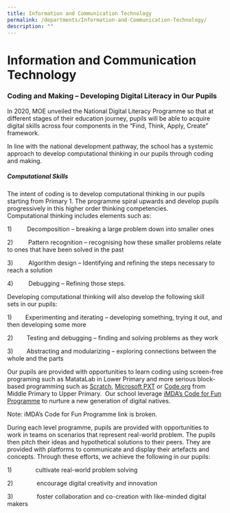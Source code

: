 ```yaml
---
title: Information and Communication Technology
permalink: /departments/Information-and-Communication-Technology/
description: ""
---
```

Information and Communication Technology
========================================

### Coding and Making – Developing Digital Literacy in Our Pupils

In 2020, MOE unveiled the National Digital Literacy Programme so that at different stages of their education journey, pupils will be able to acquire digital skills across four components in the “Find, Think, Apply, Create” framework.

In line with the national development pathway, the school has a systemic approach to develop computational thinking in our pupils through coding and making.

##### **Computational Skills**
The intent of coding is to develop computational thinking in our pupils starting from Primary 1. The programme spiral upwards and develop pupils progressively in this higher order thinking competencies. Computational thinking includes elements such as:

1)         Decomposition – breaking a large problem down into smaller ones

2)         Pattern recognition – recognising how these smaller problems relate to ones that have been solved in the past

3)         Algorithm design – Identifying and refining the steps necessary to reach a solution

4)         Debugging – Refining those steps.

Developing computational thinking will also develop the following skill sets in our pupils:

1)        Experimenting and iterating – developing something, trying it out, and then developing some more

2)        Testing and debugging – finding and solving problems as they work

3)        Abstracting and modularizing – exploring connections between the whole and the parts

Our pupils are provided with opportunities to learn coding using screen-free programing such as MatataLab in Lower Primary and more serious block-based programming such as [Scratch](https://scratch.mit.edu/), [Microsoft PXT](https://www.kitronik.co.uk/blog/introducing-microsoft-pxt-block-editor/) or [Code.org](https://code.org/) from Middle Primary to Upper Primary.  Our school leverage [iMDA’s Code for Fun Programme](https://www.imda.gov.sg/imtalent/programmes/cff) to nurture a new generation of digital natives.

Note: iMDA’s Code for Fun Programme link is broken. 

During each level programme, pupils are provided with opportunities to work in teams on scenarios that represent real-world problem. The pupils then pitch their ideas and hypothetical solutions to their peers. They are provided with platforms to communicate and display their artefacts and concepts. Through these efforts, we achieve the following in our pupils:

1)              cultivate real-world problem solving 

2)              encourage digital creativity and innovation

3)              foster collaboration and co-creation with like-minded digital makers
